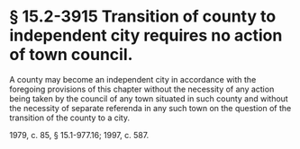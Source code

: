 # § 15.2-3915 Transition of county to independent city requires no action of town council.

<p>A county may become an independent city in accordance with the foregoing provisions of this chapter without the necessity of any action being taken by the council of any town situated in such county and without the necessity of separate referenda in any such town on the question of the transition of the county to a city.</p><p>1979, c. 85, § 15.1-977.16; 1997, c. 587.</p>